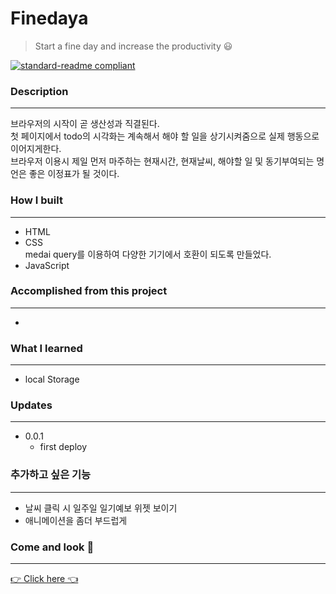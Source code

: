 # Finedaya

> Start a fine day and increase the productivity 😃

<!-- ### **Table of Contents**

- Background
- Install
- Usage
  - Generator
- Badge
- Example
- Related Efforts
- Maintaiiners
- Contributing
- License
 -->

[![standard-readme compliant](https://img.shields.io/badge/readme%20style-standard-brightgreen.svg?style=flat-square)](https://github.com/RichardLitt/standard-readme)

### Description

---

브라우저의 시작이 곧 생산성과 직결된다.<br>
첫 페이지에서 todo의 시각화는 계속해서 해야 할 일을 상기시켜줌으로 실제 행동으로 이어지게한다.<br>
브라우저 이용시 제일 먼저 마주하는 현재시간, 현재날씨, 해야할 일 및 동기부여되는 명언은 좋은 이정표가 될 것이다.

### How I built

---

- HTML
- CSS<br>
  medai query를 이용하여 다양한 기기에서 호환이 되도록 만들었다.
- JavaScript

### Accomplished from this project

---

-

### What I learned

---

- local Storage

### Updates

---

- 0.0.1
  - first deploy

### 추가하고 싶은 기능

---

- 날씨 클릭 시 일주일 일기예보 위젯 보이기
- 애니메이션을 좀더 부드럽게

### Come and look 👀

---

[👉 Click here 👈](https://code-sponge.github.io/momentum/)
